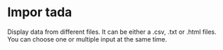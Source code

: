 # Impor tada

Display data from different files. It can be either a .csv, .txt or .html files. You can choose one or multiple input at the same time.
